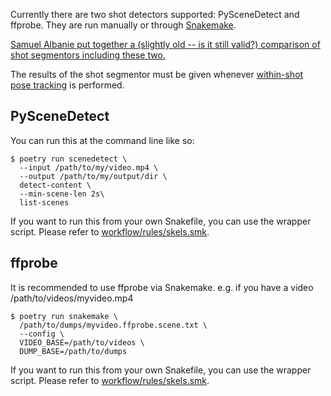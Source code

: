 Currently there are two shot detectors supported: PySceneDetect and ffprobe.
They are run manually or through [Snakemake](snakemake.md).

[Samuel Albanie put together a (slightly old -- is it still valid?) comparison
of shot segmentors including these
two.](https://github.com/albanie/shot-detection-benchmarks)

The results of the shot segmentor must be given whenever [within-shot pose
tracking](pose-trackers.md) is performed.

## PySceneDetect

You can run this at the command line like so:

    $ poetry run scenedetect \
      --input /path/to/my/video.mp4 \
      --output /path/to/my/output/dir \
      detect-content \
      --min-scene-len 2s\
      list-scenes

If you want to run this from your own Snakefile, you can use the wrapper script. Please refer to
[workflow/rules/skels.smk](https://github.com/frankier/skelshop/blob/master/workflow/rules/skels.smk).

## ffprobe

It is recommended to use ffprobe via Snakemake. e.g. if you have a video /path/to/videos/myvideo.mp4

    $ poetry run snakemake \
      /path/to/dumps/myvideo.ffprobe.scene.txt \
      --config \
      VIDEO_BASE=/path/to/videos \
      DUMP_BASE=/path/to/dumps

If you want to run this from your own Snakefile, you can use the wrapper script. Please refer to
[workflow/rules/skels.smk](https://github.com/frankier/skelshop/blob/master/workflow/rules/skels.smk).
